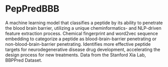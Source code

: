 # PepPredBBB
A machine learning model that classifies a peptide by its ability to penetrate the blood brain barrier, utilizing a unique cheminformatics- and NLP-driven feature extraction process. 
Chemical fingerprint and word2vec sequence embedding to categorize a peptide as blood-brain-barrier penetrating or non-blood-brain-barrier penetrating. 
Identifies more effective peptide targets for neurodegenerative disease drug development, accelerating the design process for new treatments.
Data from the Stanford Xia Lab, BBPPred Dataset.
